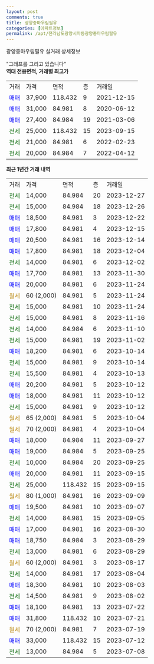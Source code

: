 ```yaml
---
layout: post
comments: true
title: 광양중마우림필유
categories: [아파트정보]
permalink: /apt/전라남도광양시마동광양중마우림필유
---
```


광양중마우림필유 실거래 상세정보

<script type="text/javascript">
  google.charts.load('current', {'packages':['line', 'corechart']});
  google.charts.setOnLoadCallback(drawChart);

  function drawChart() {
    var data = new google.visualization.DataTable();
    data.addColumn('date', '거래일');
    data.addColumn('number', "매매");
    data.addColumn('number', "전세");
    data.addColumn('number', "전매");

    data.addRows([[new Date(Date.parse("2023-12-27")), null, 14000, null], [new Date(Date.parse("2023-12-26")), null, 15000, null], [new Date(Date.parse("2023-12-22")), 18500, null, null], [new Date(Date.parse("2023-12-15")), 17800, null, null], [new Date(Date.parse("2023-12-14")), 20500, null, null], [new Date(Date.parse("2023-12-04")), 17800, null, null], [new Date(Date.parse("2023-12-02")), null, 14000, null], [new Date(Date.parse("2023-11-30")), 17700, null, null], [new Date(Date.parse("2023-11-24")), 20000, null, null], [new Date(Date.parse("2023-11-24")), null, null, null], [new Date(Date.parse("2023-11-24")), null, 15000, null], [new Date(Date.parse("2023-11-16")), null, 15000, null], [new Date(Date.parse("2023-11-10")), null, 14000, null], [new Date(Date.parse("2023-11-02")), null, 15000, null], [new Date(Date.parse("2023-10-14")), 18200, null, null], [new Date(Date.parse("2023-10-14")), null, 15000, null], [new Date(Date.parse("2023-10-13")), null, 15500, null], [new Date(Date.parse("2023-10-12")), 20200, null, null], [new Date(Date.parse("2023-10-12")), 18000, null, null], [new Date(Date.parse("2023-10-12")), null, 15000, null], [new Date(Date.parse("2023-10-04")), null, null, null], [new Date(Date.parse("2023-10-04")), null, null, null], [new Date(Date.parse("2023-09-27")), 18000, null, null], [new Date(Date.parse("2023-09-25")), 19000, null, null], [new Date(Date.parse("2023-09-25")), null, 10000, null], [new Date(Date.parse("2023-09-15")), 20000, null, null], [new Date(Date.parse("2023-09-15")), null, 25000, null], [new Date(Date.parse("2023-09-09")), null, null, null], [new Date(Date.parse("2023-09-07")), 19500, null, null], [new Date(Date.parse("2023-09-05")), null, 14000, null], [new Date(Date.parse("2023-08-30")), 17000, null, null], [new Date(Date.parse("2023-08-29")), 18750, null, null], [new Date(Date.parse("2023-08-29")), null, 13000, null], [new Date(Date.parse("2023-08-17")), null, null, null], [new Date(Date.parse("2023-08-04")), null, 14000, null], [new Date(Date.parse("2023-08-03")), 18300, null, null], [new Date(Date.parse("2023-08-02")), null, 14500, null], [new Date(Date.parse("2023-07-22")), 18100, null, null], [new Date(Date.parse("2023-07-21")), 31800, null, null], [new Date(Date.parse("2023-07-19")), null, null, null], [new Date(Date.parse("2023-07-12")), 33000, null, null], [new Date(Date.parse("2023-07-08")), null, 13000, null]]);

    var options = {
      hAxis: {
        format: 'yyyy/MM/dd'
      },    
      lineWidth: 0,
      pointsVisible: true,    
      title: '최근 1년간 유형별 실거래가 분포',
      legend: { position: 'bottom' }
    };

    var formatter = new google.visualization.NumberFormat({pattern:'###,###'} );
    formatter.format(data, 1);
    formatter.format(data, 2);
    
    setTimeout(function() {
        var chart = new google.visualization.LineChart(document.getElementById('columnchart_material'));
        chart.draw(data, (options));
        document.getElementById('loading').style.display = 'none';
    }, 200);
  }
</script>


<div id="loading" style="z-index:20; display: block; margin-left: 0px">"그래프를 그리고 있습니다"</div>
<div id="columnchart_material" style="width: 95%; margin-left: 0px; display: block"></div>
<!-- contents start -->
<b>역대 전용면적, 거래별 최고가</b>
<table class="sortable">
    <tr>
      <td>거래</td>
      <td>가격</td>
      <td>면적</td>
      <td>층</td>
      <td>거래일</td>
    </tr>
        <tr>
          <td><a style="color: blue">매매</a></td>
          <td>37,900</td>
          <td>118.432</td>
          <td>9</td>
          <td>2021-12-15</td>
        </tr>            <tr>
          <td><a style="color: blue">매매</a></td>
          <td>31,000</td>
          <td>84.981</td>
          <td>8</td>
          <td>2020-06-12</td>
        </tr>            <tr>
          <td><a style="color: blue">매매</a></td>
          <td>27,400</td>
          <td>84.984</td>
          <td>19</td>
          <td>2021-03-06</td>
        </tr>        
        <tr>
              <td><a style="color: darkgreen">전세</a></td>
              <td>25,000</td>
              <td>118.432</td>
              <td>15</td>
              <td>2023-09-15</td>
            </tr>            <tr>
              <td><a style="color: darkgreen">전세</a></td>
              <td>21,000</td>
              <td>84.981</td>
              <td>6</td>
              <td>2022-02-23</td>
            </tr>            <tr>
              <td><a style="color: darkgreen">전세</a></td>
              <td>20,000</td>
              <td>84.984</td>
              <td>7</td>
              <td>2022-04-12</td>
            </tr>        
    
</table>

<b>최근 1년간 거래 내역</b>

<table class="sortable">
    <tr>
      <td>거래</td>
      <td>가격</td>
      <td>면적</td>
      <td>층</td>
      <td>거래일</td>
    </tr>
    <tr>
      <td><a style="color: darkgreen">전세</a></td>
      <td>14,000</td>
      <td>84.984</td>
      <td>20</td>
      <td>2023-12-27</td>
    </tr>          <tr>
      <td><a style="color: darkgreen">전세</a></td>
      <td>15,000</td>
      <td>84.984</td>
      <td>18</td>
      <td>2023-12-26</td>
    </tr>          <tr>
      <td><a style="color: blue">매매</a></td>
      <td>18,500</td>
      <td>84.981</td>
      <td>3</td>
      <td>2023-12-22</td>
    </tr>          <tr>
      <td><a style="color: blue">매매</a></td>
      <td>17,800</td>
      <td>84.981</td>
      <td>4</td>
      <td>2023-12-15</td>
    </tr>          <tr>
      <td><a style="color: blue">매매</a></td>
      <td>20,500</td>
      <td>84.981</td>
      <td>16</td>
      <td>2023-12-14</td>
    </tr>          <tr>
      <td><a style="color: blue">매매</a></td>
      <td>17,800</td>
      <td>84.981</td>
      <td>18</td>
      <td>2023-12-04</td>
    </tr>          <tr>
      <td><a style="color: darkgreen">전세</a></td>
      <td>14,000</td>
      <td>84.981</td>
      <td>6</td>
      <td>2023-12-02</td>
    </tr>          <tr>
      <td><a style="color: blue">매매</a></td>
      <td>17,700</td>
      <td>84.981</td>
      <td>13</td>
      <td>2023-11-30</td>
    </tr>          <tr>
      <td><a style="color: blue">매매</a></td>
      <td>20,000</td>
      <td>84.981</td>
      <td>6</td>
      <td>2023-11-24</td>
    </tr>          <tr>
      <td><a style="color: darkgoldenrod">월세</a></td>
      <td>60 (2,000)</td>
      <td>84.981</td>
      <td>5</td>
      <td>2023-11-24</td>
    </tr>          <tr>
      <td><a style="color: darkgreen">전세</a></td>
      <td>15,000</td>
      <td>84.981</td>
      <td>10</td>
      <td>2023-11-24</td>
    </tr>          <tr>
      <td><a style="color: darkgreen">전세</a></td>
      <td>15,000</td>
      <td>84.981</td>
      <td>8</td>
      <td>2023-11-16</td>
    </tr>          <tr>
      <td><a style="color: darkgreen">전세</a></td>
      <td>14,000</td>
      <td>84.984</td>
      <td>6</td>
      <td>2023-11-10</td>
    </tr>          <tr>
      <td><a style="color: darkgreen">전세</a></td>
      <td>15,000</td>
      <td>84.981</td>
      <td>19</td>
      <td>2023-11-02</td>
    </tr>          <tr>
      <td><a style="color: blue">매매</a></td>
      <td>18,200</td>
      <td>84.981</td>
      <td>6</td>
      <td>2023-10-14</td>
    </tr>          <tr>
      <td><a style="color: darkgreen">전세</a></td>
      <td>15,000</td>
      <td>84.981</td>
      <td>9</td>
      <td>2023-10-14</td>
    </tr>          <tr>
      <td><a style="color: darkgreen">전세</a></td>
      <td>15,500</td>
      <td>84.981</td>
      <td>4</td>
      <td>2023-10-13</td>
    </tr>          <tr>
      <td><a style="color: blue">매매</a></td>
      <td>20,200</td>
      <td>84.981</td>
      <td>5</td>
      <td>2023-10-12</td>
    </tr>          <tr>
      <td><a style="color: blue">매매</a></td>
      <td>18,000</td>
      <td>84.981</td>
      <td>11</td>
      <td>2023-10-12</td>
    </tr>          <tr>
      <td><a style="color: darkgreen">전세</a></td>
      <td>15,000</td>
      <td>84.981</td>
      <td>9</td>
      <td>2023-10-12</td>
    </tr>          <tr>
      <td><a style="color: darkgoldenrod">월세</a></td>
      <td>65 (2,000)</td>
      <td>84.981</td>
      <td>5</td>
      <td>2023-10-04</td>
    </tr>          <tr>
      <td><a style="color: darkgoldenrod">월세</a></td>
      <td>70 (2,000)</td>
      <td>84.981</td>
      <td>4</td>
      <td>2023-10-04</td>
    </tr>          <tr>
      <td><a style="color: blue">매매</a></td>
      <td>18,000</td>
      <td>84.984</td>
      <td>11</td>
      <td>2023-09-27</td>
    </tr>          <tr>
      <td><a style="color: blue">매매</a></td>
      <td>19,000</td>
      <td>84.984</td>
      <td>5</td>
      <td>2023-09-25</td>
    </tr>          <tr>
      <td><a style="color: darkgreen">전세</a></td>
      <td>10,000</td>
      <td>84.984</td>
      <td>20</td>
      <td>2023-09-25</td>
    </tr>          <tr>
      <td><a style="color: blue">매매</a></td>
      <td>20,000</td>
      <td>84.981</td>
      <td>11</td>
      <td>2023-09-15</td>
    </tr>          <tr>
      <td><a style="color: darkgreen">전세</a></td>
      <td>25,000</td>
      <td>118.432</td>
      <td>15</td>
      <td>2023-09-15</td>
    </tr>          <tr>
      <td><a style="color: darkgoldenrod">월세</a></td>
      <td>80 (1,000)</td>
      <td>84.981</td>
      <td>16</td>
      <td>2023-09-09</td>
    </tr>          <tr>
      <td><a style="color: blue">매매</a></td>
      <td>19,500</td>
      <td>84.981</td>
      <td>10</td>
      <td>2023-09-07</td>
    </tr>          <tr>
      <td><a style="color: darkgreen">전세</a></td>
      <td>14,000</td>
      <td>84.981</td>
      <td>15</td>
      <td>2023-09-05</td>
    </tr>          <tr>
      <td><a style="color: blue">매매</a></td>
      <td>17,000</td>
      <td>84.981</td>
      <td>16</td>
      <td>2023-08-30</td>
    </tr>          <tr>
      <td><a style="color: blue">매매</a></td>
      <td>18,750</td>
      <td>84.984</td>
      <td>3</td>
      <td>2023-08-29</td>
    </tr>          <tr>
      <td><a style="color: darkgreen">전세</a></td>
      <td>13,000</td>
      <td>84.981</td>
      <td>6</td>
      <td>2023-08-29</td>
    </tr>          <tr>
      <td><a style="color: darkgoldenrod">월세</a></td>
      <td>60 (2,000)</td>
      <td>84.981</td>
      <td>3</td>
      <td>2023-08-17</td>
    </tr>          <tr>
      <td><a style="color: darkgreen">전세</a></td>
      <td>14,000</td>
      <td>84.981</td>
      <td>17</td>
      <td>2023-08-04</td>
    </tr>          <tr>
      <td><a style="color: blue">매매</a></td>
      <td>18,300</td>
      <td>84.981</td>
      <td>10</td>
      <td>2023-08-03</td>
    </tr>          <tr>
      <td><a style="color: darkgreen">전세</a></td>
      <td>14,500</td>
      <td>84.981</td>
      <td>9</td>
      <td>2023-08-02</td>
    </tr>          <tr>
      <td><a style="color: blue">매매</a></td>
      <td>18,100</td>
      <td>84.981</td>
      <td>13</td>
      <td>2023-07-22</td>
    </tr>          <tr>
      <td><a style="color: blue">매매</a></td>
      <td>31,800</td>
      <td>118.432</td>
      <td>10</td>
      <td>2023-07-21</td>
    </tr>          <tr>
      <td><a style="color: darkgoldenrod">월세</a></td>
      <td>70 (2,000)</td>
      <td>84.981</td>
      <td>7</td>
      <td>2023-07-19</td>
    </tr>          <tr>
      <td><a style="color: blue">매매</a></td>
      <td>33,000</td>
      <td>118.432</td>
      <td>15</td>
      <td>2023-07-12</td>
    </tr>          <tr>
      <td><a style="color: darkgreen">전세</a></td>
      <td>13,000</td>
      <td>84.984</td>
      <td>5</td>
      <td>2023-07-08</td>
    </tr>      </table>
<!-- contents end -->    


